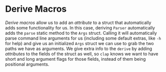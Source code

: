# Derive Macros

*Derive macros* allow us to add an *attribute* to a struct 
that automatically adds some functionality for us. In this case, deriving `Parser`
automatically adds the `parse` static method to the `Args` struct. Calling it will
automatically parse command line arguments for us (including some default extras, like
`-h` for help) and give us an initialized `Args` struct we can use to grab the two paths
we have as arguments. We give extra info to the `derive` by adding *attributes* to the 
fields of the struct as well, so `clap` knows we want to have short and long argument
flags for those fields, instead of them being positional arguments.
